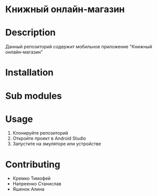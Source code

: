 # Книжный онлайн-магазин

# Description
Данный репозиторий содержит мобильное приложение "Книжный онлайн-магазин"

# Installation

# Sub modules

# Usage
1. Клонируйте репозиторий
2. Откройте проект в Android Studio
3. Запустите на эмуляторе или устройстве

# Contributing
- Кремко Тимофей
- Напреенко Станислав
- Яшенок Алина